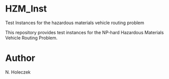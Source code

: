 # HZM_Inst
Test Instances for the hazardous materials vehicle routing problem 

This repository provides test instances for the NP-hard Hazardous Materials Vehicle Routing Problem. 


# Author 

N. Holeczek
